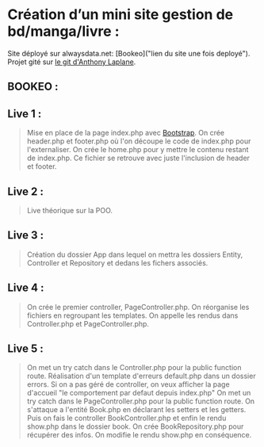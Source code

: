 # Création d’un mini site gestion de bd/manga/livre :

Site déployé sur alwaysdata.net: [Bookeo]("lien du site une fois deployé").
Projet gité sur [le git d'Anthony Laplane](https://github.com/arirangz/bookeo).

## BOOKEO :

## Live 1 :

> Mise en place de la page index.php avec [Bootstrap](https://getbootstrap.com/).
> On crée header.php et footer.php où l'on découpe le code de index.php pour l'externaliser.
> On crée le home.php pour y mettre le contenu restant de index.php. Ce fichier se retrouve avec juste l'inclusion de header et footer.

## Live 2 :

> Live théorique sur la POO.

## Live 3 :

> Création du dossier App dans lequel on mettra les dossiers Entity, Controller et Repository et dedans les fichers associés.

## Live 4 :

> On crée le premier controller, PageController.php.
> On réorganise les fichiers en regroupant les templates.
> On appelle les rendus dans Controller.php et PageController.php.

## Live 5 :

> On met un try catch dans le Controller.php pour la public function route.
> Réalisation d'un template d'erreurs default.php dans un dossier errors.
> Si on a pas géré de controller, on veux afficher la page d'accueil "le comportement par defaut depuis index.php"
> On met un try catch dans le PageController.php pour la public function route.
> On s'attaque a l'entité Book.php en déclarant les setters et les getters. Puis on fais le controller BookController.php et enfin le rendu show.php dans le dossier book.
> On crée BookRepository.php pour récupérer des infos.
> On modifie le rendu show.php en conséquence.
